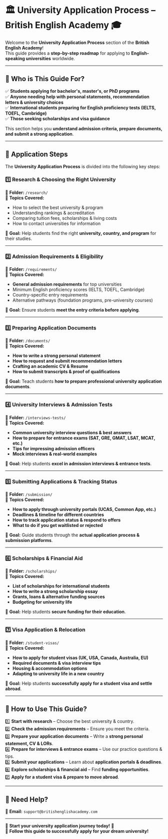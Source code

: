 # 🏛 University Application Process – British English Academy 🎓  

Welcome to the **University Application Process** section of the **British English Academy**!  
This guide provides a **step-by-step roadmap** for applying to **English-speaking universities** worldwide.  

---

## 📌 Who is This Guide For?  
✅ **Students applying for bachelor's, master's, or PhD programs**  
✅ **Anyone needing help with personal statements, recommendation letters & university choices**  
✅ **International students preparing for English proficiency tests (IELTS, TOEFL, Cambridge)**  
✅ **Those seeking scholarships and visa guidance**  

This section helps you **understand admission criteria, prepare documents, and submit a strong application**.

---

## 📁 Application Steps  
The **University Application Process** is divided into the following key steps:

### **1️⃣ Research & Choosing the Right University**
📁 **Folder:** `/research/`  
📄 **Topics Covered:**
- How to select the best university & program  
- Understanding rankings & accreditation  
- Comparing tuition fees, scholarships & living costs  
- How to contact universities for information  

🎯 **Goal:** Help students find the right **university, country, and program** for their studies.  

---

### **2️⃣ Admission Requirements & Eligibility**
📁 **Folder:** `/requirements/`  
📄 **Topics Covered:**
- **General admission requirements** for top universities  
- Minimum English proficiency scores (IELTS, TOEFL, Cambridge)  
- Country-specific entry requirements  
- Alternative pathways (foundation programs, pre-university courses)  

🎯 **Goal:** Ensure students **meet the entry criteria before applying**.  

---

### **3️⃣ Preparing Application Documents**
📁 **Folder:** `/documents/`  
📄 **Topics Covered:**
- **How to write a strong personal statement**  
- **How to request and submit recommendation letters**  
- **Crafting an academic CV & Resume**  
- **How to submit transcripts & proof of qualifications**  

🎯 **Goal:** Teach students **how to prepare professional university application documents**.  

---

### **4️⃣ University Interviews & Admission Tests**
📁 **Folder:** `/interviews-tests/`  
📄 **Topics Covered:**
- **Common university interview questions & best answers**  
- **How to prepare for entrance exams (SAT, GRE, GMAT, LSAT, MCAT, etc.)**  
- **Tips for impressing admission officers**  
- **Mock interviews & real-world examples**  

🎯 **Goal:** Help students **excel in admission interviews & entrance tests**.  

---

### **5️⃣ Submitting Applications & Tracking Status**
📁 **Folder:** `/submission/`  
📄 **Topics Covered:**
- **How to apply through university portals (UCAS, Common App, etc.)**  
- **Deadlines & timeline for different countries**  
- **How to track application status & respond to offers**  
- **What to do if you get waitlisted or rejected**  

🎯 **Goal:** Guide students through the **actual application process & submission platforms**.  

---

### **6️⃣ Scholarships & Financial Aid**
📁 **Folder:** `/scholarships/`  
📄 **Topics Covered:**
- **List of scholarships for international students**  
- **How to write a strong scholarship essay**  
- **Grants, loans & alternative funding sources**  
- **Budgeting for university life**  

🎯 **Goal:** Help students **secure funding for their education**.  

---

### **7️⃣ Visa Application & Relocation**
📁 **Folder:** `/student-visas/`  
📄 **Topics Covered:**
- **How to apply for student visas (UK, USA, Canada, Australia, EU)**  
- **Required documents & visa interview tips**  
- **Housing & accommodation options**  
- **Adapting to university life in a new country**  

🎯 **Goal:** Help students **successfully apply for a student visa and settle abroad**.  


---

## 🚀 How to Use This Guide?
1️⃣ **Start with research** – Choose the best university & country.  
2️⃣ **Check the admission requirements** – Ensure you meet the criteria.  
3️⃣ **Prepare your application documents** – Write a **strong personal statement, CV & LORs**.  
4️⃣ **Prepare for interviews & entrance exams** – Use our practice questions & tips.  
5️⃣ **Submit your applications** – Learn about **application portals & deadlines**.  
6️⃣ **Explore scholarships & financial aid** – Find **funding opportunities**.  
7️⃣ **Apply for a student visa & prepare to move abroad**.  

---

## 📩 Need Help?
📧 **Email:** `support@britishenglishacademy.com`  

---

🎉 **Start your university application journey today!** 🚀  
🔗 **Follow this guide to successfully apply for your dream university!**

